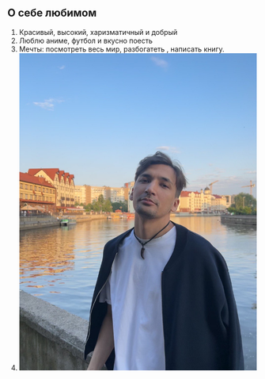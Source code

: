 ## О себе любимом
1. Красивый, высокий, харизматичный и добрый
2. Люблю аниме, футбол и вкусно поесть
3. Мечты: посмотреть весь мир, разбогатеть , написать книгу. 
4. ![Alt text](<photo_2023-07-26 20.39.33.jpeg>)